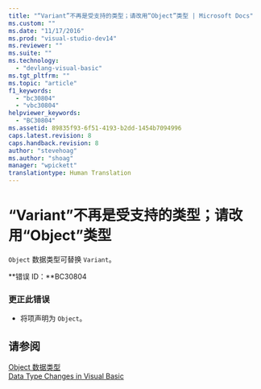 ```yaml
---
title: "“Variant”不再是受支持的类型；请改用“Object”类型 | Microsoft Docs"
ms.custom: ""
ms.date: "11/17/2016"
ms.prod: "visual-studio-dev14"
ms.reviewer: ""
ms.suite: ""
ms.technology: 
  - "devlang-visual-basic"
ms.tgt_pltfrm: ""
ms.topic: "article"
f1_keywords: 
  - "bc30804"
  - "vbc30804"
helpviewer_keywords: 
  - "BC30804"
ms.assetid: 89835f93-6f51-4193-b2dd-1454b7094996
caps.latest.revision: 8
caps.handback.revision: 8
author: "stevehoag"
ms.author: "shoag"
manager: "wpickett"
translationtype: Human Translation
---
```

# “Variant”不再是受支持的类型；请改用“Object”类型
`Object` 数据类型可替换 `Variant`。  
  
 **错误 ID：**BC30804  
  
### 更正此错误  
  
-   将项声明为 `Object`。  
  
## 请参阅  
 [Object 数据类型](../../visual-basic/language-reference/data-types/object-data-type.md)   
 [Data Type Changes in Visual Basic](http://msdn.microsoft.com/zh-cn/0aca9f54-7231-49a5-ab26-a68ca79d08f3)